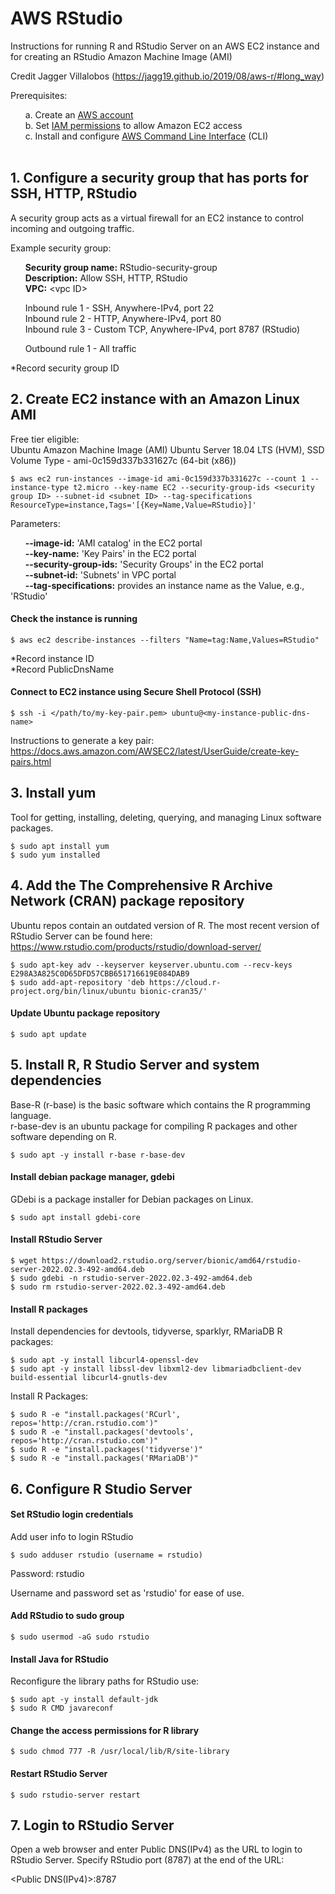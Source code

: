 # AWS RStudio

Instructions for running R and RStudio Server on an AWS EC2 instance and for creating an RStudio Amazon Machine Image (AMI)

Credit Jagger Villalobos (https://jagg19.github.io/2019/08/aws-r/#long_way)

Prerequisites:

&nbsp;&nbsp;&nbsp;&nbsp;&nbsp;&nbsp;a. Create an [AWS account](https://aws.amazon.com/premiumsupport/knowledge-center/create-and-activate-aws-account/)  
&nbsp;&nbsp;&nbsp;&nbsp;&nbsp;&nbsp;b. Set [IAM permissions](https://docs.aws.amazon.com/IAM/latest/UserGuide/id_users_change-permissions.html) to allow Amazon EC2 access  
&nbsp;&nbsp;&nbsp;&nbsp;&nbsp;&nbsp;c. Install and configure [AWS Command Line Interface](https://docs.aws.amazon.com/cli/latest/userguide/cli-chap-getting-started.html) (CLI)<br/><br/>  

## 1. Configure a security group that has ports for SSH, HTTP, RStudio<br/>

A security group acts as a virtual firewall for an EC2 instance to control incoming and outgoing traffic.  

Example security group:  

&nbsp;&nbsp;&nbsp;&nbsp;&nbsp;&nbsp;**Security group name:** RStudio-security-group  
&nbsp;&nbsp;&nbsp;&nbsp;&nbsp;&nbsp;**Description:** Allow SSH, HTTP, RStudio  
&nbsp;&nbsp;&nbsp;&nbsp;&nbsp;&nbsp;**VPC:** &lt;vpc ID&gt;

&nbsp;&nbsp;&nbsp;&nbsp;&nbsp;&nbsp;Inbound rule 1 - SSH, Anywhere-IPv4, port 22  
&nbsp;&nbsp;&nbsp;&nbsp;&nbsp;&nbsp;Inbound rule 2 - HTTP, Anywhere-IPv4, port 80  
&nbsp;&nbsp;&nbsp;&nbsp;&nbsp;&nbsp;Inbound rule 3 - Custom TCP, Anywhere-IPv4, port 8787 (RStudio)

&nbsp;&nbsp;&nbsp;&nbsp;&nbsp;&nbsp;Outbound rule 1 - All traffic

*Record security group ID  

## 2. Create EC2 instance with an Amazon Linux AMI

Free tier eligible:  
Ubuntu Amazon Machine Image (AMI) Ubuntu Server 18.04 LTS (HVM), SSD Volume Type - ami-0c159d337b331627c (64-bit (x86))  

```
$ aws ec2 run-instances --image-id ami-0c159d337b331627c --count 1 --instance-type t2.micro --key-name EC2 --security-group-ids <security group ID> --subnet-id <subnet ID> --tag-specifications ResourceType=instance,Tags='[{Key=Name,Value=RStudio}]'
```  

Parameters:

&nbsp;&nbsp;&nbsp;&nbsp;&nbsp;&nbsp;**--image-id:** 'AMI catalog' in the EC2 portal   
&nbsp;&nbsp;&nbsp;&nbsp;&nbsp;&nbsp;**--key-name:** 'Key Pairs' in the EC2 portal  
&nbsp;&nbsp;&nbsp;&nbsp;&nbsp;&nbsp;**--security-group-ids:** 'Security Groups' in the EC2 portal   
&nbsp;&nbsp;&nbsp;&nbsp;&nbsp;&nbsp;**--subnet-id:** 'Subnets' in VPC portal  
&nbsp;&nbsp;&nbsp;&nbsp;&nbsp;&nbsp;**--tag-specifications:** provides an instance name as the Value, e.g., 'RStudio'

#### Check the instance is running 

```
$ aws ec2 describe-instances --filters "Name=tag:Name,Values=RStudio"
```

*Record instance ID  
*Record PublicDnsName  

#### Connect to EC2 instance using Secure Shell Protocol (SSH)  

```
$ ssh -i </path/to/my-key-pair.pem> ubuntu@<my-instance-public-dns-name>
```  
Instructions to generate a key pair: https://docs.aws.amazon.com/AWSEC2/latest/UserGuide/create-key-pairs.html  

## 3. Install yum  

Tool for getting, installing, deleting, querying, and managing Linux software packages.  

```
$ sudo apt install yum  
$ sudo yum installed
```  

## 4. Add the The Comprehensive R Archive Network (CRAN) package repository  

Ubuntu repos contain an outdated version of R. The most recent version of RStudio Server can be found here: https://www.rstudio.com/products/rstudio/download-server/    

```
$ sudo apt-key adv --keyserver keyserver.ubuntu.com --recv-keys E298A3A825C0D65DFD57CBB651716619E084DAB9
$ sudo add-apt-repository 'deb https://cloud.r-project.org/bin/linux/ubuntu bionic-cran35/'
```

#### Update Ubuntu package repository  

```
$ sudo apt update
```  

## 5. Install R, R Studio Server and system dependencies  

Base-R (r-base) is the basic software which contains the R programming language.  
r-base-dev is an ubuntu package for compiling R packages and other software depending on R.  

```
$ sudo apt -y install r-base r-base-dev
```  

#### Install debian package manager, gdebi  

GDebi is a package installer for Debian packages on Linux.  

```
$ sudo apt install gdebi-core
```  

#### Install RStudio Server 

```
$ wget https://download2.rstudio.org/server/bionic/amd64/rstudio-server-2022.02.3-492-amd64.deb
$ sudo gdebi -n rstudio-server-2022.02.3-492-amd64.deb
$ sudo rm rstudio-server-2022.02.3-492-amd64.deb
```   

#### Install R packages  

Install dependencies for devtools, tidyverse, sparklyr, RMariaDB R packages:  

```
$ sudo apt -y install libcurl4-openssl-dev 
$ sudo apt -y install libssl-dev libxml2-dev libmariadbclient-dev build-essential libcurl4-gnutls-dev
```    

Install R Packages:  

```
$ sudo R -e "install.packages('RCurl', repos='http://cran.rstudio.com')"
$ sudo R -e "install.packages('devtools', repos='http://cran.rstudio.com')"
$ sudo R -e "install.packages('tidyverse')"
$ sudo R -e "install.packages('RMariaDB')"
```  

## 6. Configure R Studio Server 

#### Set RStudio login credentials  

Add user info to login RStudio 

```
$ sudo adduser rstudio (username = rstudio)
```
Password: rstudio  

Username and password set as 'rstudio' for ease of use.

#### Add RStudio to sudo group  

```
$ sudo usermod -aG sudo rstudio
```  

#### Install Java for RStudio  

Reconfigure the library paths for RStudio use:

```
$ sudo apt -y install default-jdk
$ sudo R CMD javareconf
```  

#### Change the access permissions for R library  

```
$ sudo chmod 777 -R /usr/local/lib/R/site-library
```  

#### Restart RStudio Server  

```
$ sudo rstudio-server restart
```  

## 7. Login to RStudio Server  

Open a web browser and enter Public DNS(IPv4) as the URL to login to RStudio Server. Specify RStudio port (8787) at the end of the URL:

&lt;Public DNS(IPv4)&gt;:8787
